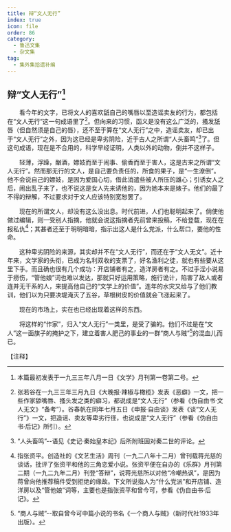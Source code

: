 ```yaml
---
title: 辩“文人无行”
index: true
icon: file
order: 86
category:
  - 鲁迅文集
  - 杂文集
tag:  
  - 集外集拾遗补编
---
```


## 辩“文人无行”[^①]

　　看今年的文字，已将文人的喜欢舐自己的嘴唇以至造谣卖友的行为，都包括在“文人无行”这一句成语里了[^②]。但向来的习惯，函义是没有这么广泛的，搔发舐唇（但自然须是自己的唇），还不至于算在“文人无行”之中，造谣卖友，却已出于“文人无行”之外，因为这已经是卑劣阴险，近于古人之所谓“人头畜鸣”[^③]了。但这句成语，现在是不合用的，科学早经证明，人类以外的动物，倒并不这样子。

　　轻薄，浮躁，酗酒，嫖妓而至于闹事、偷香而至于害人，这是古来之所谓“文人无行”。然而那无行的文人，是自己要负责任的，所食的果子，是“一生潦倒”。他不会说自己的嫖妓，是因为爱国心切，借此消遣些被人所压的雄心；引诱女人之后，闹出乱子来了，也不说这是女人先来诱他的，因为她本来是婊子。他们的最了不得的辩解，不过要求对于文人应该特别宽恕罢了。

　　现在的所谓文人，却没有这么没出息。时代前进，人们也聪明起来了。倘使他做过编辑，则一受别人指摘，他就会说这指摘者先前曾来投稿，不给登载，现在在报私仇[^④]；其甚者还至于明明暗暗，指示出这人是什么党派，什么帮口，要他的性命。

　　这种卑劣阴险的来源，其实却并不在“文人无行”，而还在于“文人无文”。近十年来，文学家的头衔，已成为名利双收的支票了，好名渔利之徒，就也有些要从这里下手。而且确也很有几个成功：开店铺者有之，造洋房者有之。不过手淫小说易于痨伤，“管他娘”词也难以发达，那就只好运用策略，施行诡计，陷害了敌人或者连并无干系的人，来提高他自己的“文学上的价值”。连年的水灾又给与了他们教训，他们以为只要决堤淹灭了五谷，草根树皮的价值就会飞涨起来了。

　　现在的市场上，实在也已经出现着这样的东西。

　　将这样的“作家”，归入“文人无行”一类里，是受了骗的。他们不过是在“文人”这一面旗子的掩护之下，建立着害人肥己的事业的一群“商人与贼”[^⑤]的混血儿而已。

【注释】

[^①]:本篇最初发表于一九三三年八月一日《文学》月刊第一卷第二号。

[^②]:张若谷在一九三三年三月九日《大晚报·辣椒与橄榄》发表《恶癖》一文，把一些作家舔嘴唇、搔头发之类的癖习，都说成是“文人无行”（参看《伪自由书·文人无文》“备考”）。谷春帆在同年七月五日《申报·自由谈》发表《谈“文人无行”》一文，把造谣、卖友等卑劣行径，也说成是“文人无行”（参看《伪自由书·后记》所引）。

[^③]:“人头畜鸣”--语见《史记·秦始皇本纪》后所附班固对秦二世的评论。

[^④]:指张资平。创造社的《文艺生活》周刊（一九二八年十二月）曾刊载蒋光慈的谈话，批评了张资平和他的三角恋爱小说。张资平便在自办的《乐群》月刊第二期（一九二九年二月）刊登“答辩”，说蒋光慈所以对他“冷嘲热讽”，是因为蒋曾向他推荐稿件受到拒绝的缘故。下文所说指人为“什么党派”和开店铺、造洋房以及“管他娘”词等，主要也是指张资平和曾今可，参看《伪自由书·后记》。

[^⑤]:“商人与贼”--取自曾今可中篇小说的书名《一个商人与贼》（新时代社1933年出版）。

